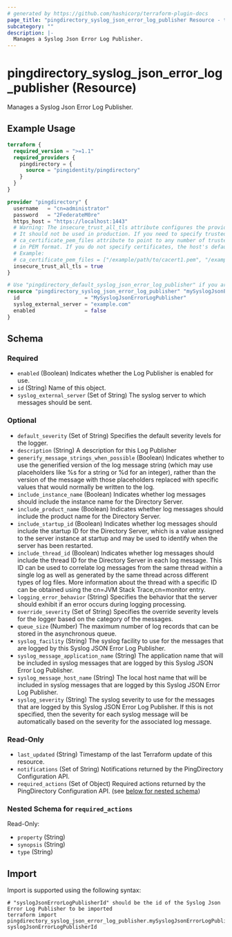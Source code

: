 ```yaml
---
# generated by https://github.com/hashicorp/terraform-plugin-docs
page_title: "pingdirectory_syslog_json_error_log_publisher Resource - terraform-provider-pingdirectory"
subcategory: ""
description: |-
  Manages a Syslog Json Error Log Publisher.
---
```


# pingdirectory_syslog_json_error_log_publisher (Resource)

Manages a Syslog Json Error Log Publisher.

## Example Usage

```terraform
terraform {
  required_version = ">=1.1"
  required_providers {
    pingdirectory = {
      source = "pingidentity/pingdirectory"
    }
  }
}

provider "pingdirectory" {
  username   = "cn=administrator"
  password   = "2FederateM0re"
  https_host = "https://localhost:1443"
  # Warning: The insecure_trust_all_tls attribute configures the provider to trust any certificate presented by the PingDirectory server.
  # It should not be used in production. If you need to specify trusted CA certificates, use the
  # ca_certificate_pem_files attribute to point to any number of trusted CA certificate files
  # in PEM format. If you do not specify certificates, the host's default root CA set will be used.
  # Example:
  # ca_certificate_pem_files = ["/example/path/to/cacert1.pem", "/example/path/to/cacert2.pem"]
  insecure_trust_all_tls = true
}

# Use "pingdirectory_default_syslog_json_error_log_publisher" if you are adopting existing configuration from the PingDirectory server into Terraform
resource "pingdirectory_syslog_json_error_log_publisher" "mySyslogJsonErrorLogPublisher" {
  id                     = "MySyslogJsonErrorLogPublisher"
  syslog_external_server = "example.com"
  enabled                = false
}
```

<!-- schema generated by tfplugindocs -->
## Schema

### Required

- `enabled` (Boolean) Indicates whether the Log Publisher is enabled for use.
- `id` (String) Name of this object.
- `syslog_external_server` (Set of String) The syslog server to which messages should be sent.

### Optional

- `default_severity` (Set of String) Specifies the default severity levels for the logger.
- `description` (String) A description for this Log Publisher
- `generify_message_strings_when_possible` (Boolean) Indicates whether to use the generified version of the log message string (which may use placeholders like %s for a string or %d for an integer), rather than the version of the message with those placeholders replaced with specific values that would normally be written to the log.
- `include_instance_name` (Boolean) Indicates whether log messages should include the instance name for the Directory Server.
- `include_product_name` (Boolean) Indicates whether log messages should include the product name for the Directory Server.
- `include_startup_id` (Boolean) Indicates whether log messages should include the startup ID for the Directory Server, which is a value assigned to the server instance at startup and may be used to identify when the server has been restarted.
- `include_thread_id` (Boolean) Indicates whether log messages should include the thread ID for the Directory Server in each log message. This ID can be used to correlate log messages from the same thread within a single log as well as generated by the same thread across different types of log files. More information about the thread with a specific ID can be obtained using the cn=JVM Stack Trace,cn=monitor entry.
- `logging_error_behavior` (String) Specifies the behavior that the server should exhibit if an error occurs during logging processing.
- `override_severity` (Set of String) Specifies the override severity levels for the logger based on the category of the messages.
- `queue_size` (Number) The maximum number of log records that can be stored in the asynchronous queue.
- `syslog_facility` (String) The syslog facility to use for the messages that are logged by this Syslog JSON Error Log Publisher.
- `syslog_message_application_name` (String) The application name that will be included in syslog messages that are logged by this Syslog JSON Error Log Publisher.
- `syslog_message_host_name` (String) The local host name that will be included in syslog messages that are logged by this Syslog JSON Error Log Publisher.
- `syslog_severity` (String) The syslog severity to use for the messages that are logged by this Syslog JSON Error Log Publisher. If this is not specified, then the severity for each syslog message will be automatically based on the severity for the associated log message.

### Read-Only

- `last_updated` (String) Timestamp of the last Terraform update of this resource.
- `notifications` (Set of String) Notifications returned by the PingDirectory Configuration API.
- `required_actions` (Set of Object) Required actions returned by the PingDirectory Configuration API. (see [below for nested schema](#nestedatt--required_actions))

<a id="nestedatt--required_actions"></a>
### Nested Schema for `required_actions`

Read-Only:

- `property` (String)
- `synopsis` (String)
- `type` (String)

## Import

Import is supported using the following syntax:

```shell
# "syslogJsonErrorLogPublisherId" should be the id of the Syslog Json Error Log Publisher to be imported
terraform import pingdirectory_syslog_json_error_log_publisher.mySyslogJsonErrorLogPublisher syslogJsonErrorLogPublisherId
```
